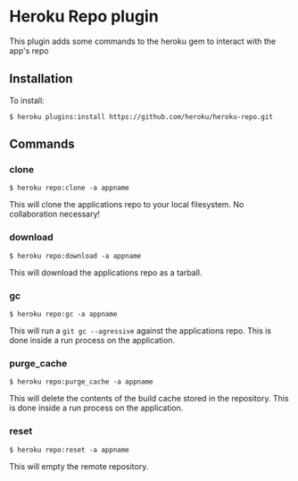 # Heroku Repo plugin

This plugin adds some commands to the heroku gem to interact with the app's repo

## Installation

To install:

    $ heroku plugins:install https://github.com/heroku/heroku-repo.git

## Commands

### clone

    $ heroku repo:clone -a appname

This will clone the applications repo to your local filesystem. No collaboration necessary!

### download

    $ heroku repo:download -a appname

This will download the applications repo as a tarball.

### gc

    $ heroku repo:gc -a appname

This will run a `git gc --agressive` against the applications repo. This is done inside a run process on the application.

### purge_cache

    $ heroku repo:purge_cache -a appname

This will delete the contents of the build cache stored in the repository. This is done inside a run process on the application.

### reset

    $ heroku repo:reset -a appname

This will empty the remote repository.
